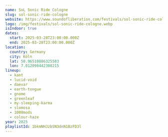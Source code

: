 ```yaml
---
name: SoL Sonic Ride Cologne
slug: sol-sonic-ride-cologne
website: https://www.soundofliberation.com/festivals/sol-sonic-ride-cologne
logo: /img/festivals/sol-sonic-ride-cologne.webp
isIndoor: true
dates:
  start: 2025-03-28T23:00:00.000Z
  end: 2025-03-28T23:00:00.000Z
location:
  country: Germany
  city: Köln
  lat: 50.96510886325583
  lon: 7.012098442308215
lineup:
  - kant
  - lucid-void
  - daevar
  - earth-tongue
  - gnome
  - greenleaf
  - my-sleeping-karma
  - slomosa
  - 1000mods
  - colour-haze
year: 2025
playlistId: 1bkmNHJzbSN3dnN1BzFD3l
---
```


